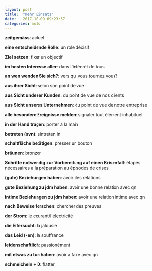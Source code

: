 ```yaml
---
layout: post
title:  "mehr Einsatz"
date:   2017-10-09 09:23:37
categories: mots
---
```


**zeitgemäss**: actuel

**eine entscheidende Rolle**: un role décisif

**Ziel setzen**: fixer un objectif

**im besten Interesse aller**: dans l'intéerèt de tous

**an wen wenden Sie sich?**: vers qui vous tournez vous?

**aus ihrer Sicht**: selon son point de vue

**aus Sicht undeser Kunden**: du point de vue de nos clients

**aus Sicht unseres Unternehmen**: du point de vue de notre entreprise

**alle besondere Ereignisse melden**: signaler tout élément inhabituel

**in der Hand tragen**: porter à la main

**betreten (syn)**: eintreten in

**schaltfläche betätigen**: presser un bouton

**bräunen**: bronzer

**Schritte notwendig zur Vorbereitung auf einen Krisenfall**: étapes nécessaires à la préparation au épisodes de crises

**(gute) Beziehungen haben**: avoir des relations

**gute Beziehung zu jdm haben**: avoir une bonne relation avec qn

**intime Beziehungen zu jdm haben**: avoir une relation intime avec qn

**nach Beweise forschen**: chercher des preuves

**der Strom**: le courant/l'électricité

**die Eifersucht**: la jalousie

**das Leid (-en)**: la souffrance

**leidenschaftlich**: passionément

**mit etwas zu tun haben**: avoir à faire avec qn

**schmeicheln + D**: flatter

